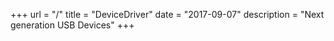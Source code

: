 +++
url = "/"
title = "DeviceDriver"
date = "2017-09-07"
description = "Next generation USB Devices"
+++
